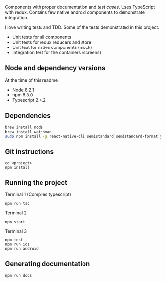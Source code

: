 Components with proper documentation and *test cases*. Uses TypeScript with redux. Contains few native android components to demonstrate integration.

I love writing tests and TDD. Some of the tests demonstrated in this project.

- Unit tests for all components
- Unit tests for redux reducers and store
- Unit test for native components (mock)
- Integration test for the containers (screens)

## Node and dependency versions
At the time of this readme
- Node 8.2.1
- npm 5.3.0
- Typescript 2.4.2

## Dependencies
```bash
brew install node
brew install watchman
sudo npm install -g react-native-cli semistandard semistandard-format yarn tslint typescript typedoc
```

## Git instructions

```
cd <project>
npm install
```

## Running the project
Terminal 1 (Compiles typescript)
```
npm run tsc
```

Terminal 2
```
npm start
```

Terminal 3
```
npm test
npm run ios
npm run android
```

## Generating documentation
```
npm run docs
```
